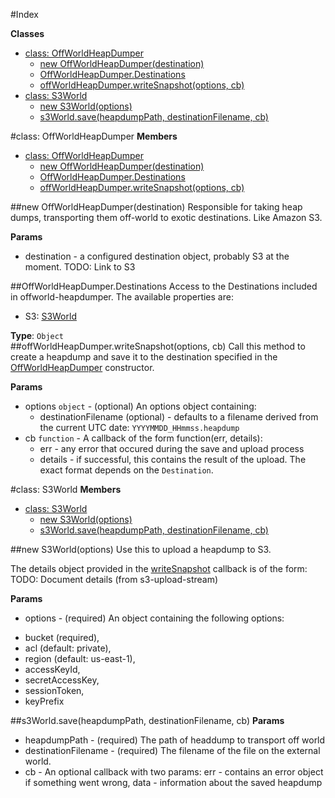 #Index

**Classes**

* [class: OffWorldHeapDumper](#OffWorldHeapDumper)
  * [new OffWorldHeapDumper(destination)](#new_OffWorldHeapDumper)
  * [OffWorldHeapDumper.Destinations](#OffWorldHeapDumper.Destinations)
  * [offWorldHeapDumper.writeSnapshot(options, cb)](#OffWorldHeapDumper#writeSnapshot)
* [class: S3World](#S3World)
  * [new S3World(options)](#new_S3World)
  * [s3World.save(heapdumpPath, destinationFilename, cb)](#S3World#save)
 
<a name="OffWorldHeapDumper"></a>
#class: OffWorldHeapDumper
**Members**

* [class: OffWorldHeapDumper](#OffWorldHeapDumper)
  * [new OffWorldHeapDumper(destination)](#new_OffWorldHeapDumper)
  * [OffWorldHeapDumper.Destinations](#OffWorldHeapDumper.Destinations)
  * [offWorldHeapDumper.writeSnapshot(options, cb)](#OffWorldHeapDumper#writeSnapshot)

<a name="new_OffWorldHeapDumper"></a>
##new OffWorldHeapDumper(destination)
Responsible for taking heap dumps, transporting them off-world to exotic destinations. Like Amazon S3.

**Params**

- destination  - a configured destination object, probably S3 at the moment. TODO: Link to S3  

<a name="OffWorldHeapDumper.Destinations"></a>
##OffWorldHeapDumper.Destinations
Access to the Destinations included in offworld-heapdumper. The available properties are:
* S3: [S3World](#S3World)

**Type**: `Object`  
<a name="OffWorldHeapDumper#writeSnapshot"></a>
##offWorldHeapDumper.writeSnapshot(options, cb)
Call this method to create a heapdump and save it to the destination specified in the [OffWorldHeapDumper](#OffWorldHeapDumper) constructor.

**Params**

- options `object` - (optional)  An options object containing:
    - destinationFilename (optional) - defaults to a filename derived from the current UTC date: `YYYYMMDD_HHmmss.heapdump`  
- cb `function` - A callback of the form function(err, details):
    - err - any error that occured during the save and upload process
    - details - if successful, this contains the result of the upload. The exact format depends on the `Destination`.  

<a name="S3World"></a>
#class: S3World
**Members**

* [class: S3World](#S3World)
  * [new S3World(options)](#new_S3World)
  * [s3World.save(heapdumpPath, destinationFilename, cb)](#S3World#save)

<a name="new_S3World"></a>
##new S3World(options)
Use this to upload a heapdump to S3.

The details object provided in the [writeSnapshot](#OffWorldHeapDumper#writeSnapshot) callback is of the form:
TODO: Document details (from s3-upload-stream)

**Params**

- options  - (required)
An object containing the following options:
* bucket (required),
* acl (default: private),
* region (default: us-east-1),
* accessKeyId,
* secretAccessKey,
* sessionToken,
* keyPrefix  

<a name="S3World#save"></a>
##s3World.save(heapdumpPath, destinationFilename, cb)
**Params**

- heapdumpPath  - (required) The path of headdump to transport off world  
- destinationFilename  - (required) The filename of the file on the external world.  
- cb  - An optional callback with two params:
           err - contains an error object if something went wrong,
           data - information about the saved heapdump  

